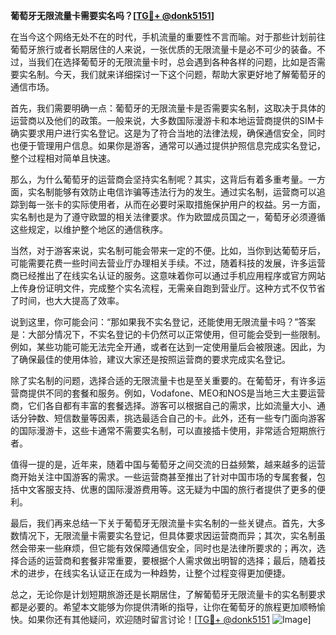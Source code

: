 **葡萄牙无限流量卡需要实名吗？[[TG💪+ @donk5151](https://t.me/s/donk5151)]**

在当今这个网络无处不在的时代，手机流量的重要性不言而喻。对于那些计划前往葡萄牙旅行或者长期居住的人来说，一张优质的无限流量卡是必不可少的装备。不过，当我们在选择葡萄牙的无限流量卡时，总会遇到各种各样的问题，比如是否需要实名制。今天，我们就来详细探讨一下这个问题，帮助大家更好地了解葡萄牙的通信市场。

首先，我们需要明确一点：葡萄牙的无限流量卡是否需要实名制，这取决于具体的运营商以及他们的政策。一般来说，大多数国际漫游卡和本地运营商提供的SIM卡确实要求用户进行实名登记。这是为了符合当地的法律法规，确保通信安全，同时也便于管理用户信息。如果你是游客，通常可以通过提供护照信息完成实名登记，整个过程相对简单且快速。

那么，为什么葡萄牙的运营商会坚持实名制呢？其实，这背后有着多重考量。一方面，实名制能够有效防止电信诈骗等违法行为的发生。通过实名制，运营商可以追踪到每一张卡的实际使用者，从而在必要时采取措施保护用户的权益。另一方面，实名制也是为了遵守欧盟的相关法律要求。作为欧盟成员国之一，葡萄牙必须遵循这些规定，以维护整个地区的通信秩序。

当然，对于游客来说，实名制可能会带来一定的不便。比如，当你到达葡萄牙后，可能需要花费一些时间去营业厅办理相关手续。不过，随着科技的发展，许多运营商已经推出了在线实名认证的服务。这意味着你可以通过手机应用程序或官方网站上传身份证明文件，完成整个实名流程，无需亲自跑到营业厅。这种方式不仅节省了时间，也大大提高了效率。

说到这里，你可能会问：“那如果我不实名登记，还能使用无限流量卡吗？”答案是：大部分情况下，不实名登记的卡仍然可以正常使用，但可能会受到一些限制。例如，某些功能可能无法完全开通，或者在达到一定使用量后会被限速。因此，为了确保最佳的使用体验，建议大家还是按照运营商的要求完成实名登记。

除了实名制的问题，选择合适的无限流量卡也是至关重要的。在葡萄牙，有许多运营商提供不同的套餐和服务。例如，Vodafone、MEO和NOS是当地三大主要运营商，它们各自都有丰富的套餐选择。游客可以根据自己的需求，比如流量大小、通话分钟数、短信数量等因素，挑选最适合自己的卡。此外，还有一些专门面向游客的国际漫游卡，这些卡通常不需要实名制，可以直接插卡使用，非常适合短期旅行者。

值得一提的是，近年来，随着中国与葡萄牙之间交流的日益频繁，越来越多的运营商开始关注中国游客的需求。一些运营商甚至推出了针对中国市场的专属套餐，包括中文客服支持、优惠的国际漫游费用等。这无疑为中国的旅行者提供了更多的便利。

最后，我们再来总结一下关于葡萄牙无限流量卡实名制的一些关键点。首先，大多数情况下，无限流量卡需要实名登记，但具体要求因运营商而异；其次，实名制虽然会带来一些麻烦，但它能有效保障通信安全，同时也是法律所要求的；再次，选择合适的运营商和套餐非常重要，要根据个人需求做出明智的选择；最后，随着技术的进步，在线实名认证正在成为一种趋势，让整个过程变得更加便捷。

总之，无论你是计划短期旅游还是长期居住，了解葡萄牙无限流量卡的实名制要求都是必要的。希望本文能够为你提供清晰的指导，让你在葡萄牙的旅程更加顺畅愉快。如果你还有其他疑问，欢迎随时留言讨论！[[TG💪+ @donk5151](https://t.me/s/donk5151) ![Image](https://i.postimg.cc/rwNCRYN7/Snipaste-2025-04-30-17-27-05.png)]